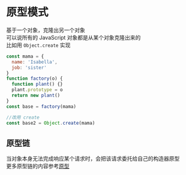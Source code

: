 # 原型模式

基于一个对象，克隆出另一个对象  
可以说所有的 JavaScript 对象都是从某个对象克隆出来的  
比如用 `Object.create` 实现

```js
const mama = {
  name: 'Isabella',
  job: 'sister'
}
function factory(o) {
  function plant() {}
  plant.prototype = o
  return new plant()
}
const base = factory(mama)

//改用 create
const base2 = Object.create(mama)
```

## 原型链

当对象本身无法完成响应某个请求时，会把该请求委托给自己的构造器原型  
更多原型链的内容参考[原型](../js/006_complex_data.md#原型)
